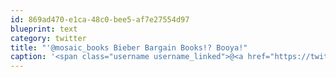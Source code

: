 ```yaml
---
id: 869ad470-e1ca-48c0-bee5-af7e27554d97
blueprint: text
category: twitter
title: "'@mosaic_books Bieber Bargain Books!? Booya!"
caption: '<span class="username username_linked">@<a href="https://twitter.com/mosaic_books" title="Mosaic Books">mosaic_books</a></span> Bieber Bargain Books!? Booya!'
---
```

